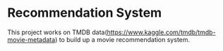 # Recommendation System

This project works on TMDB data(https://www.kaggle.com/tmdb/tmdb-movie-metadata) to build up a movie recommendation system.

